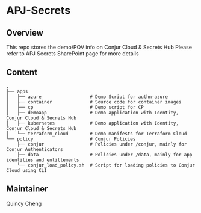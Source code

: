 # APJ-Secrets

## Overview

This repo stores the demo/POV info on Conjur Cloud & Secrets Hub
Please refer to APJ Secrets SharePoint page for more details

## Content
    .
    ├── apps
    │   ├── azure                  # Demo Script for authn-azure 
    │   ├── container              # Source code for container images
    │   ├── cp                     # Demo script for CP
    │   ├── demoapp                # Demo application with Identity, Conjur Cloud & Secrets Hub
    │   ├── kubernetes             # Demo application with Identity, Conjur Cloud & Secrets Hub
    │   └── terraform_cloud        # Demo manifests for Terraform Cloud 
    └── policy                     # Conjur Policies
        ├── conjur                 # Policies under /conjur, mainly for Conjur Authenticators
        ├── data                   # Policies under /data, mainly for app identities and entitlements
        └── conjur_load_policy.sh  # Script for loading policies to Conjur Cloud using CLI
    

## Maintainer
Quincy Cheng
